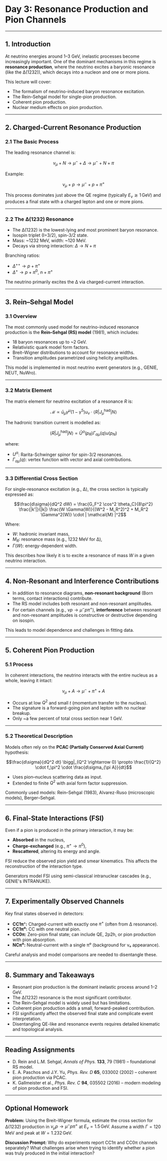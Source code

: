 # **Day 3: Resonance Production and Pion Channels**

---

## **1. Introduction**

At neutrino energies around 1–3 GeV, inelastic processes become increasingly important. One of the dominant mechanisms in this regime is **resonance production**, where the neutrino excites a baryonic resonance (like the Δ(1232)), which decays into a nucleon and one or more pions.

This lecture will cover:

* The formalism of neutrino-induced baryon resonance excitation.
* The Rein–Sehgal model for single-pion production.
* Coherent pion production.
* Nuclear medium effects on pion production.

---

## **2. Charged-Current Resonance Production**

### 2.1 The Basic Process

The leading resonance channel is:

```math
\nu_\mu + N \rightarrow \mu^- + \Delta \rightarrow \mu^- + N + \pi
```

Example:

```math
\nu_\mu + p \rightarrow \mu^- + p + \pi^+
```

This process dominates just above the QE regime (typically $E_\nu \gtrsim 1 \, \text{GeV}$) and produces a final state with a charged lepton and one or more pions.

---

### 2.2 The Δ(1232) Resonance

* The Δ(1232) is the lowest-lying and most prominent baryon resonance.
* Isospin triplet (I=3/2), spin-3/2 state.
* Mass: \~1232 MeV, width: \~120 MeV.
* Decays via strong interaction: $\Delta \rightarrow N + \pi$

Branching ratios:

* $\Delta^{++} \rightarrow p + \pi^+$
* $\Delta^+ \rightarrow p + \pi^0$, $n + \pi^+$

The neutrino primarily excites the Δ via charged-current interaction.

---

## **3. Rein–Sehgal Model**

### 3.1 Overview

The most commonly used model for neutrino-induced resonance production is the **Rein–Sehgal (RS) model** (1981), which includes:

* 18 baryon resonances up to \~2 GeV.
* Relativistic quark model form factors.
* Breit–Wigner distributions to account for resonance widths.
* Transition amplitudes parametrized using helicity amplitudes.

This model is implemented in most neutrino event generators (e.g., GENIE, NEUT, NuWro).

---

### 3.2 Matrix Element

The matrix element for neutrino excitation of a resonance $R$ is:

```math
\mathcal{M} \propto \bar{u}_\mu \gamma^\mu (1 - \gamma^5) u_\nu \cdot \langle R | J_\mu^\text{had} | N \rangle
```

The hadronic transition current is modelled as:

```math
\langle R | J_\mu^\text{had} | N \rangle = \bar{U}^\alpha(p_R) \Gamma_{\alpha\mu}(q) u(p_N)
```

where:

* $U^\alpha$: Rarita-Schwinger spinor for spin-3/2 resonances.
* $\Gamma_{\alpha\mu}(q)$: vertex function with vector and axial contributions.

---

### 3.3 Differential Cross Section

For single-resonance excitation (e.g., Δ), the cross section is typically expressed as:

```math
\frac{d\sigma}{dQ^2 dW} = \frac{G_F^2 \cos^2 \theta_C}{8\pi^2} \frac{|k'|}{|k|} \frac{W \Gamma(W)}{(W^2 - M_R^2)^2 + M_R^2 \Gamma^2(W)} \cdot | \mathcal{M} |^2
```

Where:

* $W$: hadronic invariant mass,
* $M_R$: resonance mass (e.g., 1232 MeV for Δ),
* $\Gamma(W)$: energy-dependent width.

This describes how likely it is to excite a resonance of mass $W$ in a given neutrino interaction.

---

## **4. Non-Resonant and Interference Contributions**

* In addition to resonance diagrams, **non-resonant background** (Born terms, contact interactions) contribute.
* The RS model includes both resonant and non-resonant amplitudes.
* For certain channels (e.g., $\nu p \rightarrow \mu^- p \pi^+$), **interference** between resonant and non-resonant amplitudes is constructive or destructive depending on isospin.

This leads to model dependence and challenges in fitting data.

---

## **5. Coherent Pion Production**

### 5.1 Process

In coherent interactions, the neutrino interacts with the entire nucleus as a whole, leaving it intact:

```math
\nu_\mu + A \rightarrow \mu^- + \pi^+ + A
```

* Occurs at low $Q^2$ and small $t$ (momentum transfer to the nucleus).
* The signature is a forward-going pion and lepton with no nuclear breakup.
* Only \~a few percent of total cross section near 1 GeV.

---

### 5.2 Theoretical Description

Models often rely on the **PCAC (Partially Conserved Axial Current)** hypothesis:

```math
\frac{d\sigma}{dQ^2 dt} \bigg|_{Q^2 \rightarrow 0} \propto \frac{1}{Q^2} \cdot f_\pi^2 \cdot \frac{d\sigma_{\pi A}}{dt}
```

* Uses pion–nucleus scattering data as input.
* Extended to finite $Q^2$ with axial form factor suppression.

Commonly used models: Rein–Sehgal (1983), Alvarez-Ruso (microscopic models), Berger–Sehgal.

---

## **6. Final-State Interactions (FSI)**

Even if a pion is produced in the primary interaction, it may be:

* **Absorbed** in the nucleus,
* **Charge-exchanged** (e.g., $\pi^+ \rightarrow \pi^0$),
* **Rescattered**, altering its energy and angle.

FSI reduce the observed pion yield and smear kinematics. This affects the reconstruction of the interaction type.

Generators model FSI using semi-classical intranuclear cascades (e.g., GENIE's INTRANUKE).

---

## **7. Experimentally Observed Channels**

Key final states observed in detectors:

* **CC1π⁺:** Charged-current with exactly one $\pi^+$ (often from Δ resonance).
* **CC1π⁰:** CC with one neutral pion.
* **CC0π:** Zero-pion final state; can include QE, 2p2h, or pion production with pion absorption.
* **NCπ⁰:** Neutral-current with a single π⁰ (background for νₑ appearance).

Careful analysis and model comparisons are needed to disentangle these.

---

## **8. Summary and Takeaways**

* Resonant pion production is the dominant inelastic process around 1–2 GeV.
* The Δ(1232) resonance is the most significant contributor.
* The Rein–Sehgal model is widely used but has limitations.
* Coherent pion production adds a small, forward-peaked contribution.
* FSI significantly affect the observed final state and complicate event interpretation.
* Disentangling QE-like and resonance events requires detailed kinematic and topological analysis.

---

## **Reading Assignments**

* D. Rein and L.M. Sehgal, *Annals of Phys.* **133**, 79 (1981) – foundational RS model.
* E. A. Paschos and J.Y. Yu, *Phys. Rev. D* **65**, 033002 (2002) – coherent pion production via PCAC.
* K. Gallmeister et al., *Phys. Rev. C* **94**, 035502 (2016) – modern modeling of pion production and FSI.

---

## **Optional Homework**

**Problem:**
Using the Breit–Wigner formula, estimate the cross section for Δ(1232) production in $\nu_\mu p \rightarrow \mu^- p \pi^+$ at $E_\nu = 1.5 \, \text{GeV}$. Assume a width $\Gamma = 120 \, \text{MeV}$ and peak at $W = 1.232 \, \text{GeV}$.

**Discussion Prompt:**
Why do experiments report CC1π and CC0π channels separately? What challenges arise when trying to identify whether a pion was truly produced in the initial interaction?

